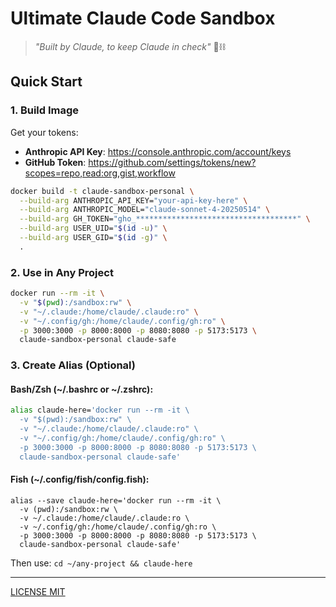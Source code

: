 # Ultimate Claude Code Sandbox

> *"Built by Claude, to keep Claude in check"* 🤖⛓️

## Quick Start

### 1. Build Image

Get your tokens:
- **Anthropic API Key**: https://console.anthropic.com/account/keys
- **GitHub Token**: https://github.com/settings/tokens/new?scopes=repo,read:org,gist,workflow

```bash
docker build -t claude-sandbox-personal \
  --build-arg ANTHROPIC_API_KEY="your-api-key-here" \
  --build-arg ANTHROPIC_MODEL="claude-sonnet-4-20250514" \
  --build-arg GH_TOKEN="gho_************************************" \
  --build-arg USER_UID="$(id -u)" \
  --build-arg USER_GID="$(id -g)" \
  .
```

### 2. Use in Any Project
```bash
docker run --rm -it \
  -v "$(pwd):/sandbox:rw" \
  -v "~/.claude:/home/claude/.claude:ro" \
  -v "~/.config/gh:/home/claude/.config/gh:ro" \
  -p 3000:3000 -p 8000:8000 -p 8080:8080 -p 5173:5173 \
  claude-sandbox-personal claude-safe
```

### 3. Create Alias (Optional)

#### Bash/Zsh (~/.bashrc or ~/.zshrc):
```bash
alias claude-here='docker run --rm -it \
  -v "$(pwd):/sandbox:rw" \
  -v "~/.claude:/home/claude/.claude:ro" \
  -v "~/.config/gh:/home/claude/.config/gh:ro" \
  -p 3000:3000 -p 8000:8000 -p 8080:8080 -p 5173:5173 \
  claude-sandbox-personal claude-safe'
```

#### Fish (~/.config/fish/config.fish):
```fish
alias --save claude-here='docker run --rm -it \
  -v (pwd):/sandbox:rw \
  -v ~/.claude:/home/claude/.claude:ro \
  -v ~/.config/gh:/home/claude/.config/gh:ro \
  -p 3000:3000 -p 8000:8000 -p 8080:8080 -p 5173:5173 \
  claude-sandbox-personal claude-safe'
```

Then use: `cd ~/any-project && claude-here`

---

[LICENSE MIT](./LICENSE)


